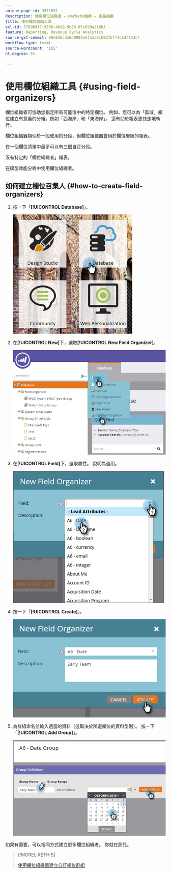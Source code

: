 ```yaml
---
unique-page-id: 3571892
description: 使用欄位組織者 — Marketo檔案 — 產品檔案
title: 使用欄位組織工具
exl-id: 578969f7-9380-4019-9b86-85c659a216b3
feature: Reporting, Revenue Cycle Analytics
source-git-commit: 09a656c3a0d0002edfa1a61b987bff4c1dff33cf
workflow-type: tm+mt
source-wordcount: '155'
ht-degree: 5%

---
```


# 使用欄位組織工具 {#using-field-organizers}

欄位組織者可協助您指定所有可能值中的特定欄位。 例如，您可以為「區域」欄位建立有意義的分組，例如「西海岸」和「東海岸」。 這有助於報表更快速地執行。

欄位組織器類似於一般使用的分段，但欄位組織器會用於欄位層級的報表。

在一個欄位清單中最多可以有三個自訂分段。

沒有特定的「欄位組織者」報表。

在模型效能分析中使用欄位組織者。

## 如何建立欄位召集人 {#how-to-create-field-organizers}

1. 按一下「**[!UICONTROL Database]**」。

   ![](assets/db.png)

1. 在&#x200B;**[!UICONTROL New]**&#x200B;下，選取&#x200B;**[!UICONTROL New Field Organizer]**。

   ![](assets/two-1.png)

1. 在&#x200B;**[!UICONTROL Field]**&#x200B;下，選取屬性。 說明為選用。

   ![](assets/three-1.png)

1. 按一下「**[!UICONTROL Create]**」。

   ![](assets/image2015-9-3-16-3a36-3a31.png)

1. 為群組命名並輸入適當的資料（這取決於所選欄位的資料型別）。 按一下「**[!UICONTROL Add Group]**」。

   ![](assets/image2015-9-3-16-3a40-3a45.png)

如果有需要，可以相同方式建立更多欄位組織者。 你就在那兒。

>[!MORELIKETHIS]
>
>[使用欄位組織器建立自訂欄位群組](/help/marketo/product-docs/reporting/revenue-cycle-analytics/revenue-tools/field-organizers/create-custom-field-groups-using-the-field-organizer.md)
